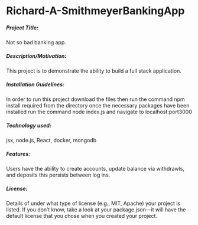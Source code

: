 # Richard-A-SmithmeyerBankingApp

<h5>Project Title:</h5> Not so bad banking app.
<h5>Description/Motivation:</h5> This project is to demonstrate the ability to build a full stack application.
<h5>Installation Guidelines:</h5> In order to run this project download the files then run the command npm install required from the directory once the necessary packages have been installed run the command node index.js and navigate to localhost:port3000
<h5>Technology used:</h5> jsx, node.js, React, docker, mongodb
<h5>Features:</h5> Users have the ability to create accounts, update balance via withdrawls, and deposits this persists between log ins.
<h5>License:</h5> Details of under what type of license (e.g., MIT, Apache) your project is listed. If you don’t know, take a look at your package.json—it will have the default license that you chose when you created your project.
